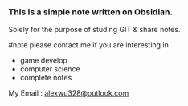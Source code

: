 ### This is a simple note written on Obsidian.
Solely for the purpose of studing GIT & share notes.

#note
please contact me if you are interesting in 
- game develop
- computer science
- complete notes

My Email : alexwu328@outlook.com
